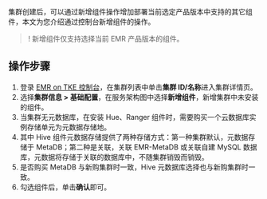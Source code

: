 集群创建后，可以通过新增组件操作增加部署当前选定产品版本中支持的其它组件，本文为您介绍通过控制台新增组件的操作。
>! 新增组件仅支持选择当前 EMR 产品版本的组件。

## 操作步骤
1. 登录 [EMR on TKE 控制台](https://console.cloud.tencent.com/emr/tke)，在集群列表中单击**集群 ID/名称**进入集群详情页。
2. 选择**集群信息 > 基础配置**，在服务架构图中选择**新增组件**，新增集群中未安装的组件。
3. 当集群无元数据库，在安装 Hue、Ranger 组件时，需要购买一个云数据库实例存储单元为元数据存储地。
4. 其中 Hive 组件元数据存储提供了两种存储方式：第一种集群默认，元数据存储于 MetaDB；第二种是关联，关联 EMR-MetaDB 或关联自建 MySQL 数据库，元数据将存储于关联的数据库中，不随集群销毁而销毁。
5. 是否购买 MetaDB 与新购集群时一致，Hive 元数据库选择也与新购集群时一致。
6. 勾选组件后，单击**确认**即可。
